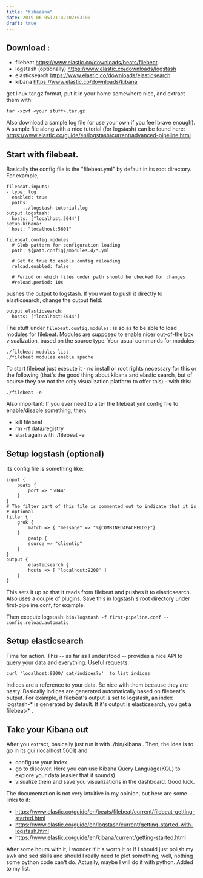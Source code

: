 ```yaml
---
title: "Kibaaana"
date: 2019-06-05T21:42:02+03:00
draft: true
---
```



## Download :
- filebeat https://www.elastic.co/downloads/beats/filebeat
- logstash (optionally) https://www.elastic.co/downloads/logstash
- elasticsearch https://www.elastic.co/downloads/elasticsearch
- kibana https://www.elastic.co/downloads/kibana

get linux tar.gz format, put it in your home somewhere nice, and extract them with:
```
tar -xzvf <your stuff>.tar.gz
```

Also download a sample log file (or use your own if you feel brave enough). A sample file along with a nice tutorial (for logstash) can be found here: https://www.elastic.co/guide/en/logstash/current/advanced-pipeline.html

## Start with filebeat.
Basically the config file is the "filebeat.yml" by default in its root directory. For example,

```
filebeat.inputs:
- type: log
  enabled: true
  paths:
    - ../logstash-tutorial.log
output.logstash:
  hosts: ["localhost:5044"]
setup.kibana:
  host: "localhost:5601"

filebeat.config.modules:
  # Glob pattern for configuration loading
  path: ${path.config}/modules.d/*.yml

  # Set to true to enable config reloading
  reload.enabled: false

  # Period on which files under path should be checked for changes
  #reload.period: 10s
```

pushes the output to logstash. If you want to push it directly to elasticsearch, change the output field:

```
output.elasticsearch:
  hosts: ["localhost:5044"]
```

The stuff under `filebeat.config.modules:` is so as to be able to load modules for filebeat. Modules are supposed to enable nicer out-of-the box visualization, based on the source type. Your usual commands for modules:

```
./filebeat modules list
./filebeat modules enable apache
```

To start filebeat just execute it - no install or root rights necessary for this or the following (that's the good thing about kibana and elastic search, but of course they are not the only visualization platform to offer this) - with this:

```
./filebeat -e
```

Also important: If you ever need to alter the filebeat yml config file to enable/disable something, then:

* kill filebeat
* rm -rf data/registry
* start again with ./filebeat -e

## Setup logstash (optional)

Its config file is something like:
```
input {
    beats {
        port => "5044"
    }
}
# The filter part of this file is commented out to indicate that it is
# optional.
filter {
    grok {
        match => { "message" => "%{COMBINEDAPACHELOG}"}
    }
        geoip {
        source => "clientip"
    }
}
output {
        elasticsearch {
        hosts => [ "localhost:9200" ]
    }
}
```

This sets it up so that it reads from filebeat and pushes it to elasticsearch. Also uses a couple of plugins. Save this in logstash's root directory under first-pipeline.conf, for example.

Then execute logstash:
`bin/logstash -f first-pipeline.conf --config.reload.automatic`

## Setup elasticsearch

Time for action. This -- as far as I understood -- provides a nice API to query your data and everything. Useful requests:

```
curl 'localhost:9200/_cat/indices?v'  to list indices
```

Indices are a reference to your data. Be nice with them because they are nasty.
Basically indices are generated automatically based on filebeat's output. For example, if filebeat's output is set to logstash, an index logstash-* is generated by default. If it's output is elasticsearch, you get a filebeat-* .

## Take your Kibana out

After you extract, basically just run it with ./bin/kibana . Then, the idea is to go in its gui (localhost:5601) and:

- configure your index
- go to discover. Here you can use Kibana Query Language(KQL) to explore your data (easier that it sounds)
- visualize them and save you visualizations in the dashboard. Good luck.

The documentation is not very intuitive in my opinion, but here are some links to it:

- https://www.elastic.co/guide/en/beats/filebeat/current/filebeat-getting-started.html
- https://www.elastic.co/guide/en/logstash/current/getting-started-with-logstash.html
- https://www.elastic.co/guide/en/kibana/current/getting-started.html

After some hours with it, I wonder if it's worth it or if I should just polish my awk and sed skills and should I really need to plot something, well, nothing some python code can't do. Actually, maybe I will do it with python. Added to my list.
